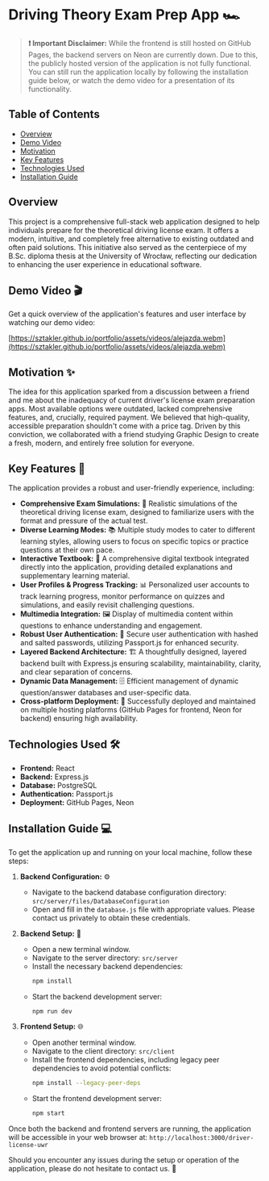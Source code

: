 # Driving Theory Exam Prep App 🏎️

> **❗ Important Disclaimer:** While the frontend is still hosted on GitHub Pages, the backend servers on Neon are currently down. Due to this, the publicly hosted version of the application is not fully functional. You can still run the application locally by following the installation guide below, or watch the demo video for a presentation of its functionality.

## Table of Contents

* [Overview](#overview-section)
* [Demo Video](#demo-video-section)
* [Motivation](#motivation-section)
* [Key Features](#key-features-section)
* [Technologies Used](#technologies-used-section)
* [Installation Guide](#installation-guide-section)

<h2 id="overview-section">Overview</h2>

This project is a comprehensive full-stack web application designed to help individuals prepare for the theoretical driving license exam. It offers a modern, intuitive, and completely free alternative to existing outdated and often paid solutions. This initiative also served as the centerpiece of my B.Sc. diploma thesis at the University of Wrocław, reflecting our dedication to enhancing the user experience in educational software.

<h2 id="demo-video-section">Demo Video 🎬</h2>

Get a quick overview of the application's features and user interface by watching our demo video:

[https://sztakler.github.io/portfolio/assets/videos/alejazda.webm](https://sztakler.github.io/portfolio/assets/videos/alejazda.webm)

<h2 id="motivation-section">Motivation ✨</h2>

The idea for this application sparked from a discussion between a friend and me about the inadequacy of current driver's license exam preparation apps. Most available options were outdated, lacked comprehensive features, and, crucially, required payment. We believed that high-quality, accessible preparation shouldn't come with a price tag. Driven by this conviction, we collaborated with a friend studying Graphic Design to create a fresh, modern, and entirely free solution for everyone.

<h2 id="key-features-section">Key Features 🔑</h2>

The application provides a robust and user-friendly experience, including:

* **Comprehensive Exam Simulations:** 🚦 Realistic simulations of the theoretical driving license exam, designed to familiarize users with the format and pressure of the actual test.
* **Diverse Learning Modes:** 📚 Multiple study modes to cater to different learning styles, allowing users to focus on specific topics or practice questions at their own pace.
* **Interactive Textbook:** 📖 A comprehensive digital textbook integrated directly into the application, providing detailed explanations and supplementary learning material.
* **User Profiles & Progress Tracking:** 📊 Personalized user accounts to track learning progress, monitor performance on quizzes and simulations, and easily revisit challenging questions.
* **Multimedia Integration:** 🖼️ Display of multimedia content within questions to enhance understanding and engagement.
* **Robust User Authentication:** 🔐 Secure user authentication with hashed and salted passwords, utilizing Passport.js for enhanced security.
* **Layered Backend Architecture:** 🏗️ A thoughtfully designed, layered backend built with Express.js ensuring scalability, maintainability, clarity, and clear separation of concerns.
* **Dynamic Data Management:** 🗄️ Efficient management of dynamic question/answer databases and user-specific data.
* **Cross-platform Deployment:** 🚀 Successfully deployed and maintained on multiple hosting platforms (GitHub Pages for frontend, Neon for backend) ensuring high availability.

<h2 id="technologies-used-section">Technologies Used 🛠️</h2>

* **Frontend:** React
* **Backend:** Express.js
* **Database:** PostgreSQL
* **Authentication:** Passport.js
* **Deployment:** GitHub Pages, Neon

<h2 id="installation-guide-section">Installation Guide 💻</h2>

To get the application up and running on your local machine, follow these steps:

1.  **Backend Configuration:** ⚙️
    * Navigate to the backend database configuration directory: `src/server/files/DatabaseConfiguration`
    * Open and fill in the `database.js` file with appropriate values. Please contact us privately to obtain these credentials.

2.  **Backend Setup:** 🚀
    * Open a new terminal window.
    * Navigate to the server directory: `src/server`
    * Install the necessary backend dependencies:
        ```bash
        npm install
        ```
    * Start the backend development server:
        ```bash
        npm run dev
        ```

3.  **Frontend Setup:** 🌐
    * Open another terminal window.
    * Navigate to the client directory: `src/client`
    * Install the frontend dependencies, including legacy peer dependencies to avoid potential conflicts:
        ```bash
        npm install --legacy-peer-deps
        ```
    * Start the frontend development server:
        ```bash
        npm start
        ```

Once both the backend and frontend servers are running, the application will be accessible in your web browser at: `http://localhost:3000/driver-license-uwr`

Should you encounter any issues during the setup or operation of the application, please do not hesitate to contact us. 📧
